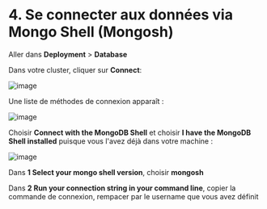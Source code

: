 # 4. Se connecter aux données via Mongo Shell (Mongosh)


Aller dans **Deployment** > **Database**

Dans votre cluster, cliquer sur **Connect**:

![image](https://user-images.githubusercontent.com/73080397/215360742-03c92dd6-d9fe-4a33-89f4-5efb578135a5.png)

Une liste de méthodes de connexion apparaît : 

![image](https://user-images.githubusercontent.com/73080397/215360998-918d562f-a99e-4be7-9889-747b907d3435.png)

Choisir **Connect with the MongoDB Shell** et choisir **I have the MongoDB Shell installed** puisque vous l'avez déjà dans votre machine :

![image](https://user-images.githubusercontent.com/73080397/215361141-eb6b22ee-b3d0-4822-8f03-1839e61b1bbc.png)

Dans **1 Select your mongo shell version**, choisir **mongosh**

Dans **2 Run your connection string in your command line**, copier la commande de connexion, rempacer <username> par le username que vous avez définit
  

  
